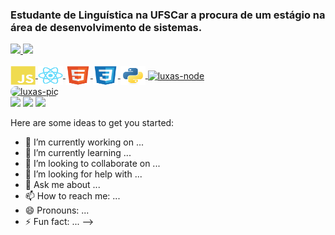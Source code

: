  ### Estudante de Linguística na UFSCar a procura de um estágio na área de desenvolvimento de sistemas.
 <!---
your comment goes here
and here
-->
<div align="left">
  <a href="https://github.com/luxasfn">
  <img height="180em" src="https://github-readme-stats.vercel.app/api?username=luxasfn&show_icons=true&theme=tokyonight&include_all_commits=true&count_private=true"/>
  <img height="180em" src="https://github-readme-stats.vercel.app/api/top-langs/?username=luxasfn&layout=compact&langs_count=7&theme=tokyonight"/>
    
 </div> 
 <!---
your comment goes here
and here
-->
 <div style="display: inline_block"><br>
  <img align="center" alt="luxas-Js" height="30" width="40" src="https://raw.githubusercontent.com/devicons/devicon/master/icons/javascript/javascript-plain.svg">
  <img align="center" alt="luxas-React" height="30" width="40" src="https://raw.githubusercontent.com/devicons/devicon/master/icons/react/react-original.svg">
  <img align="center" alt="luxas-HTML" height="30" width="40" src="https://raw.githubusercontent.com/devicons/devicon/master/icons/html5/html5-original.svg">
  <img align="center" alt="luxas-CSS" height="30" width="40" src="https://raw.githubusercontent.com/devicons/devicon/master/icons/css3/css3-original.svg">
  <img align="center" alt="luxas-Python" height="30" width="40" src="https://raw.githubusercontent.com/devicons/devicon/master/icons/python/python-original.svg">
  <img align="center" alt="luxas-node" height="30" width="40" src="https://cdn.jsdelivr.net/gh/devicons/devicon/icons/nodejs/nodejs-plain.svg" />
   
</div>
<img align="center" alt="luxas-pic" height="150" style="border-radius:50px;" src="https://instagram.fcfc1-1.fna.fbcdn.net/v/t51.2885-15/119129665_349718136078950_4419146805127831219_n.jpg?stp=dst-jpg_e15_fr_s1080x1080&_nc_ht=instagram.fcfc1-1.fna.fbcdn.net&_nc_cat=102&_nc_ohc=o1AnFa0qa1sAX9nMeMJ&edm=ALQROFkBAAAA&ccb=7-4&ig_cache_key=MjM5NjcyODQ0Njk2ODI1NDQ0NA%3D%3D.2-ccb7-4&oh=00_AT-91-7V_1-CHdzx994toGFDJinmqTYKrVZdFPzmtxGiiQ&oe=622B82A4&_nc_sid=30a2ef">
  <div> 
  <a href = "lucasfn@estudante.ufscar.br"><img src="https://img.shields.io/badge/-Gmail-%23333?style=for-the-badge&logo=gmail&logoColor=white" target="_blank"></a>
  <a href="https://www.linkedin.com/in/luxasfn/" target="_blank"><img src="https://img.shields.io/badge/-LinkedIn-%230077B5?style=for-the-badge&logo=linkedin&logoColor=white" target="_blank"></a>
  <a href = "https://medium.com/@luxasfn" target="_blank"><img src="https://img.shields.io/badge/Medium-12100E?style=for-the-badge&logo=medium&logoColor=white" target="_blank"></a>
  </div>

Here are some ideas to get you started:

- 🔭 I’m currently working on ...
- 🌱 I’m currently learning ...
- 👯 I’m looking to collaborate on ...
- 🤔 I’m looking for help with ...
- 💬 Ask me about ...
- 📫 How to reach me: ...
- 😄 Pronouns: ...
- ⚡ Fun fact: ...
-->
